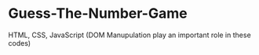 # Guess-The-Number-Game
HTML, CSS, JavaScript (DOM Manupulation play an important role in these codes)
